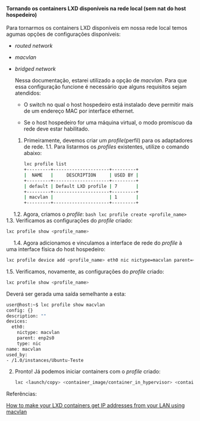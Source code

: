 #### Tornando os containers LXD disponíveis na rede local (sem nat do host hospedeiro)

Para tornarmos os containers LXD disponíveis em nossa rede local temos agumas opções de configurações disponíveis:

* *routed network*

* *macvlan*

* *bridged network*
  
  Nessa documentação, estarei utilizado a opção de *macvlan*. Para que essa configuração funcione é necessário que alguns requisitos sejam atendidos:
  
  * O switch no qual o host hospedeiro está instalado deve permitir mais de um endereço MAC por interface ethernet.
  
  * Se o host hospedeiro for uma máquina virtual, o modo promíscuo da rede deve estar habilitado.
  1. Primeiramente, devemos criar um *profile*(perfil) para os adaptadores de rede.
     1.1. Para listarmos os *profiles* existentes, utilize o comando abaixo:
     
     ```bash
     lxc profile list
     +---------+---------------------+---------+
     |  NAME   |     DESCRIPTION     | USED BY |
     +---------+---------------------+---------+
     | default | Default LXD profile | 7       |
     +---------+---------------------+---------+
     | macvlan |                     | 1       |
     +---------+---------------------+---------+
     ```

     1.2. Agora, criamos o *profile*:
        ```bash
        lxc profile create <profile_name>
        ```
     1.3. Verificamos as configurações do *profile* criado:

```bash
lxc profile show <profile_name>
```

     1.4. Agora adicionamos e vinculamos a interface de rede do *profile* à uma interface física do host hospedeiro:

```bash
lxc profile device add <profile_name> eth0 nic nictype=macvlan parent=<nic_hospedeiro>
```

1.5. Verificamos, novamente, as configurações do *profile* criado:

```bash
lxc profile show <profile_name>
```

Deverá ser gerada uma saída semelhante a esta:

```bash
user@host:~$ lxc profile show macvlan
config: {}
description: ""
devices:
  eth0:
    nictype: macvlan
    parent: enp2s0
    type: nic
name: macvlan
used_by:
- /1.0/instances/Ubuntu-Teste
```

2. Pronto! Já podemos iniciar containers com o *profile* criado:
   
   ```bash
   lxc <launch/copy> <container_image/container_in_hypervisor> <container_name> --profile default --profile <profile_criado>
   ```

Referências:

[How to make your LXD containers get IP addresses from your LAN using macvlan](https://blog.simos.info/how-to-make-your-lxd-container-get-ip-addresses-from-your-lan/)



